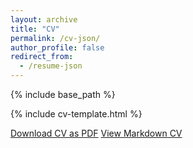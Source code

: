 ```yaml
---
layout: archive
title: "CV"
permalink: /cv-json/
author_profile: false
redirect_from:
  - /resume-json
---
```


{% include base_path %}

{% include cv-template.html %}

<div class="cv-download-links">
  <a href="{{ base_path }}/files/LeoChenResume.pdf" class="btn btn--primary">Download CV as PDF</a>
  <a href="{{ base_path }}" class="btn btn--inverse">View Markdown CV</a>
</div>
